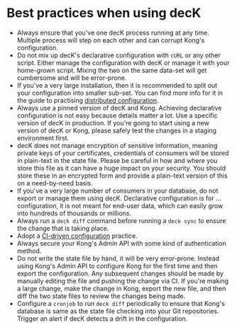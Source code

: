 # Best practices when using decK

- Always ensure that you've one decK process running at any time. Multiple
  process will step on each other and can corrupt Kong's configuration.
- Do not mix up decK's declarative configuration with `cURL` or any other
  script. Either manage the configuration with decK or manage it with your
  home-grown script. Mixing the two on the same data-set will get cumbersome
  and will be error-prone.
- If you've a very large installation, then it is recommended to split out
  your configuration into smaller sub-set. You can find more info for it
  in the guide to practising
  [distributed configuration](distributed-configuration.md).
- Always use a pinned version of decK and Kong.
  Achieving declarative configuration is
  not easy because details matter a lot. Use a specific version of decK in
  production. If you're going to start using a new version of decK or Kong,
  please safely test the changes in a staging environment first.
- decK does not manage encryption of sensitive information, meaning private
  keys of your certificates, credentials of consumers will be stored in
  plain-text in the state file. Please be careful in how and where you store
  this file as it can have a huge impact on your security.
  You should store these in an encrypted form and provide a plain-text version
  of this on a need-by-need basis.
- If you've a very large number of consumers in your database, do not export
  or manage them using decK. Declarative configuration is for ... configuration,
  it is not meant for end-user data, which can easily grow into hundreds of
  thousands or millions.
- Always run a `deck diff` command before running a `deck sync`
  to ensure the change that is taking place.
- Adopt a [CI-driven configuration](ci-driven-configuration.md) practice.
- Always secure your Kong's Admin API with some kind of authentication method.
- Do not write the state file by hand, it will be very error-prone.
  Instead using Kong's Admin API to
  configure Kong for the first time and then export the configuration. Any
  subsequent changes should be made by manually editing the file and pushing
  the change via CI. If you're making a large change, make the change in Kong,
  export the new file, and then diff the two state files to review the changes
  being made.
- Configure a `cronjob` to run `deck diff` periodically to ensure that Kong's
  database is same as the state file checking into your Git repositories.
  Trigger an alert if decK detects a drift in the configuration.
